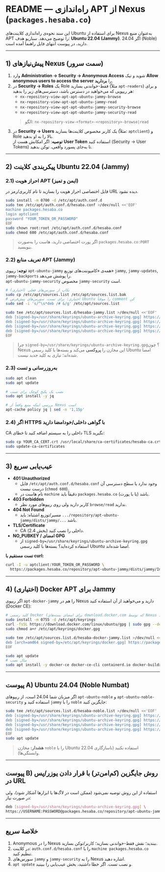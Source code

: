 # README — راه‌اندازی APT از Nexus (`packages.hesaba.co`)

این سند نحوه‌ی راه‌اندازی کلاینت‌های Ubuntu برای استفاده از Nexus به‌عنوان منبع APT را توضیح می‌دهد. سناریو هدف: **Ubuntu 22.04 (Jammy)**. اگر 24.04 (Noble) دارید، در پیوست انتهای فایل راهنما آمده است.

---

## 1) پیش‌نیازهای Nexus (سمت سرور)

1. وارد **Administration → Security → Anonymous Access** شوید و تیک **Allow anonymous users to access the server** را **بردارید**.
2. در **Security → Roles** یک Role فقط-خواندنی بسازید (مثلاً `apt-readers`) و برای هر ریپویی که می‌خواهید در دسترس باشد، دسترسی‌های زیر را بدهید:
   - `nx-repository-view-apt-apt-ubuntu-jammy-browse`
   - `nx-repository-view-apt-apt-ubuntu-jammy-read`
   - `nx-repository-view-apt-apt-ubuntu-jammy-security-browse`
   - `nx-repository-view-apt-apt-ubuntu-jammy-security-read`
   > الگو: `nx-repository-view-<format>-<repository>-browse|read`
3. در **Security → Users** یک کاربر مخصوص کلاینت‌ها بسازید (مثلاً: `aptclient`) و Role بالا را به او بدهید.  
   **توصیه**: اگر امکانش هست از **User Token** استفاده کنید (Security → User Tokens) تا به‌جای پسورد واقعی، توکن بدهید.

---

## 2) پیکربندی کلاینت Ubuntu 22.04 (Jammy)

### 2.1) احراز هویت APT (ایمن و تمیز)
فایل اختصاصی احراز هویت را بسازید تا نام کاربری/رمز در URL دیده نشود.
```bash
sudo install -m 0700 -d /etc/apt/auth.conf.d
sudo tee /etc/apt/auth.conf.d/hesaba.conf >/dev/null <<'EOF'
machine packages.hesaba.co
login aptclient
password "YOUR_TOKEN_OR_PASSWORD"
EOF
sudo chown root:root /etc/apt/auth.conf.d/hesaba.conf
sudo chmod 600 /etc/apt/auth.conf.d/hesaba.conf
```

> اگر پورت اختصاصی دارید، هاست را به‌صورت `packages.hesaba.co:PORT` بنویسید.

### 2.2) تعریف منابع APT (Jammy)
**توجه:** ریپوی `apt-ubuntu-jammy` همه‌ی «کامپوننت‌های توزیع» `jammy`, `jammy-updates`, `jammy-backports` را پوشش می‌دهد.  
`apt-ubuntu-jammy-security` مخصوص `jammy-security` است.

```bash
# بکاپ از سورس‌های فعلی (اختیاری)
sudo cp /etc/apt/sources.list /etc/apt/sources.list.bak
# اختیاری: برای تست، سورس‌های پیش‌فرض Ubuntu را موقتاً comment کن
sudo sed -i 's/^\s*deb /# &/g' /etc/apt/sources.list

sudo tee /etc/apt/sources.list.d/hesaba-jammy.list >/dev/null <<'EOF'
deb [signed-by=/usr/share/keyrings/ubuntu-archive-keyring.gpg] https://packages.hesaba.co/repository/apt-ubuntu-jammy jammy main restricted universe multiverse
deb [signed-by=/usr/share/keyrings/ubuntu-archive-keyring.gpg] https://packages.hesaba.co/repository/apt-ubuntu-jammy jammy-updates main restricted universe multiverse
deb [signed-by=/usr/share/keyrings/ubuntu-archive-keyring.gpg] https://packages.hesaba.co/repository/apt-ubuntu-jammy jammy-backports main restricted universe multiverse
deb [signed-by=/usr/share/keyrings/ubuntu-archive-keyring.gpg] https://packages.hesaba.co/repository/apt-ubuntu-jammy-security jammy-security main restricted universe multiverse
EOF
```

> چرا `signed-by=/usr/share/keyrings/ubuntu-archive-keyring.gpg`؟ چون Nexus این مخازن را **پروکسی** می‌کند و بسته‌ها با کلید رسمی Ubuntu امضا شده‌اند؛ نیازی به کلید جدید نیست.

### 2.3) به‌روزرسانی و تست
```bash
sudo apt clean
sudo apt update

# نصب یک پکیج کوچک برای تست
sudo apt install -y jq

# بررسی اینکه منبع واقعاً از Nexus است
apt-cache policy jq | sed -n '1,15p'
```

### 2.4) اگر HTTPS با گواهی داخلی/خودامضا دارید
CA داخلی را به سیستم اضافه کنید تا خطای TLS نگیرید:
```bash
sudo cp YOUR_CA_CERT.crt /usr/local/share/ca-certificates/hesaba-ca.crt
sudo update-ca-certificates
```

---

## 3) عیب‌یابی سریع

- **401 Unauthorized**  
  - فایل `/etc/apt/auth.conf.d/hesaba.conf` وجود ندارد یا سطح دسترسی آن درست نیست (`chmod 600`).  
  - نام هاست در `machine` دقیقاً باید `packages.hesaba.co` (یا با پورت) باشد.
- **403 Forbidden**  
  - کاربر دارید ولی روی ریپوهای مورد نظر `browse/read` ندارید.
- **404 Not Found**  
  - مسیر/توزیع اشتباه: باید `.../repository/apt-ubuntu-jammy/dists/jammy/...` باشد.
- **TLS/Certificate**  
  - CA داخلی را نصب کنید (بخش 2.4).
- **NO_PUBKEY / امضای GPG**  
  - از `signed-by=/usr/share/keyrings/ubuntu-archive-keyring.gpg` استفاده کرده‌اید؟ بسته‌ها با کلید رسمی Ubuntu امضا شده‌اند.

**تست مستقیم با curl:**
```bash
curl -I -u aptclient:YOUR_TOKEN_OR_PASSWORD \
  https://packages.hesaba.co/repository/apt-ubuntu-jammy/dists/jammy/InRelease
```

---

## 4) (اختیاری) Docker APT برای Jammy
اگر ریپوی `apt-docker-jammy` را هم در Nexus دارید و می‌خواهید از آن استفاده کنید (Docker CE):
```bash
# کلید رسمی Docker (برای امضای بسته‌های download.docker.com که توسط Nexus پروکسی می‌شود)
sudo install -m 0755 -d /etc/apt/keyrings
curl -fsSL https://download.docker.com/linux/ubuntu/gpg | sudo gpg --dearmor -o /etc/apt/keyrings/docker.gpg
sudo chmod a+r /etc/apt/keyrings/docker.gpg

sudo tee /etc/apt/sources.list.d/hesaba-docker-jammy.list >/dev/null <<'EOF'
deb [arch=amd64 signed-by=/etc/apt/keyrings/docker.gpg] https://packages.hesaba.co/repository/apt-docker-jammy jammy stable
EOF

sudo apt update
# مثال نصب
sudo apt install -y docker-ce docker-ce-cli containerd.io docker-buildx-plugin docker-compose-plugin
```

---

## پیوست A) Ubuntu 24.04 (Noble Numbat)
اگر میزبان شما 24.04 است، از ریپوهای `apt-ubuntu-noble` و `apt-ubuntu-noble-security` استفاده کنید و `jammy` را با `noble` جایگزین کنید:

```bash
sudo tee /etc/apt/sources.list.d/hesaba-noble.list >/dev/null <<'EOF'
deb [signed-by=/usr/share/keyrings/ubuntu-archive-keyring.gpg] https://packages.hesaba.co/repository/apt-ubuntu-noble noble main restricted universe multiverse
deb [signed-by=/usr/share/keyrings/ubuntu-archive-keyring.gpg] https://packages.hesaba.co/repository/apt-ubuntu-noble noble-updates main restricted universe multiverse
deb [signed-by=/usr/share/keyrings/ubuntu-archive-keyring.gpg] https://packages.hesaba.co/repository/apt-ubuntu-noble noble-backports main restricted universe multiverse
deb [signed-by=/usr/share/keyrings/ubuntu-archive-keyring.gpg] https://packages.hesaba.co/repository/apt-ubuntu-noble-security noble-security main restricted universe multiverse
EOF
sudo apt update
```

> **هشدار:** مخازن `noble` را با Ubuntu 22.04 استفاده نکنید (ناسازگاری وابستگی‌ها).

---

## پیوست B) روش جایگزین (کم‌امن‌تر) با قرار دادن یوزر/پس در URL
استفاده از این روش توصیه نمی‌شود (ممکن است در لاگ‌ها یا ابزارها آشکار شود)، ولی در صورت نیاز:
```bash
deb [signed-by=/usr/share/keyrings/ubuntu-archive-keyring.gpg] \
https://USERNAME:PASSWORD@packages.hesaba.co/repository/apt-ubuntu-jammy jammy main
```

---

## خلاصهٔ سریع
1) Anonymous را در Nexus ببندید؛ نقش فقط-خواندنی بسازید؛ کاربر/توکن بسازید.  
2) در کلاینت: `auth.conf.d/hesaba.conf` را با `machine packages.hesaba.co` تنظیم کنید.  
3) سورس‌های `jammy` و `jammy-security` را به Nexus اشاره دهید.  
4) `apt update` و نصب تست.  اگر خطا داشتید، بخش عیب‌یابی را ببینید.
